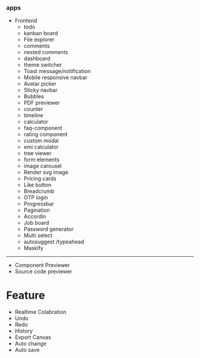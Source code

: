 ### apps

- Frontend
  - todo
  - kanban board
  - File explorer
  - comments
  - nested comments
  - dashboard
  - theme switcher
  - Toast message/notification
  - Mobile responsive navbar
  - Avatar picker
  - Sticky navbar
  - Bubbles
  - PDF previewer
  - counter
  - timeline
  - calculator
  - faq-component
  - rating component
  - custom modal
  - emi calculator
  - tree viewer
  - form elements
  - image carousel
  - Render svg image
  - Pricing cards
  - Like button
  - Breadcrumb
  - OTP login
  - Progressbar
  - Pagination
  - Accordin
  - Job board
  - Password generator
  - Multi select
  - autosuggest /typeahead
  - Maskify

---

- Component Previewer
- Source code previewer

# Feature

- Realtime Colabration
- Undo
- Redo
- History
- Export Canvas
- Auto change
- Auto save
